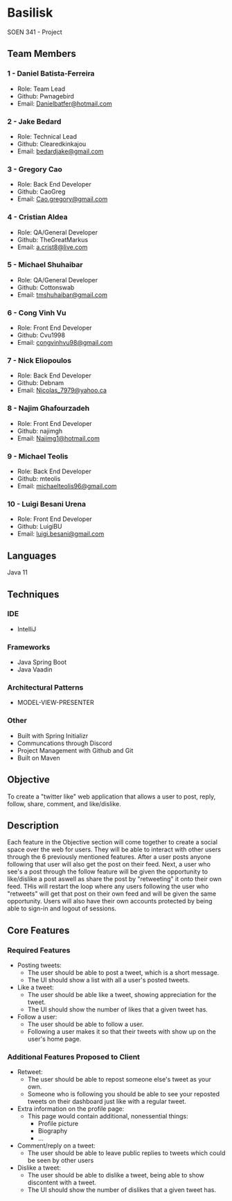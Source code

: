 # Basilisk
SOEN 341 - Project


## Team Members
### 1 - Daniel Batista-Ferreira
* Role: Team Lead
* Github: Pwnagebird
* Email: Danielbatfer@hotmail.com
### 2 - Jake Bedard
* Role: Technical Lead
* Github: Clearedkinkajou
* Email: bedardjake@gmail.com
### 3 - Gregory Cao
* Role: Back End Developer
* Github: CaoGreg
* Email: Cao.gregory@gmail.com
### 4 - Cristian Aldea
* Role: QA/General Developer
* Github: TheGreatMarkus
* Email: a.crist8@live.com
### 5 - Michael Shuhaibar
* Role: QA/General Developer
* Github: Cottonswab
* Email: tmshuhaibar@gmail.com
### 6 - Cong Vinh Vu
* Role: Front End Developer
* Github: Cvu1998
* Email: congvinhvu98@gmail.com
### 7 - Nick Eliopoulos
* Role: Back End Developer
* Github: Debnam
* Email: Nicolas_7979@yahoo.ca
### 8 - Najim Ghafourzadeh
* Role: Front End Developer
* Github: najimgh
* Email: Najimg1@hotmail.com
### 9 - Michael Teolis
* Role: Back End Developer
* Github: mteolis
* Email: michaelteolis96@gmail.com
### 10 - Luigi Besani Urena
* Role: Front End Developer 
* Github: LuigiBU
* Email: luigi.besani@gmail.com

## Languages
Java 11

## Techniques

### IDE
* IntelliJ

### Frameworks
* Java Spring Boot
* Java Vaadin

### Architectural Patterns
* MODEL-VIEW-PRESENTER 

### Other
* Built with Spring Initializr
* Communcations through Discord
* Project Management with Github and Git
* Built on Maven

## Objective
To create a "twitter like" web application that allows a user to post, reply, follow, share, comment, and like/dislike.

## Description
Each feature in the Objective section will come together to create a social space over the web for users. They will be able to interact with other users through the 6 previously mentioned features. After a user posts anyone following that user will also get the post on their feed. Next, a user who see's a post through the follow feature will be given the opportunity to like/dislike a post aswell as share the post by "retweeting" it onto their own feed. THis will restart the loop where any users following the user who "retweets" will get that post on their own feed and will be given the same opportunity. Users will also have their own accounts protected by being able to sign-in and logout of sessions. 

## Core Features

### Required Features
* Posting tweets:
   * The user should be able to post a tweet, which is a short message.
   * The UI should show a list with all a user's posted tweets.
* Like a tweet:
   * The user should be able like a tweet, showing appreciation for the tweet.
   * The UI should show the number of likes that a given tweet has.
* Follow a user: 
   * The user should be able to follow a user.
   * Following a user makes it so that their tweets with show up on the user's home page.

### Additional Features Proposed to Client
* Retweet:
   * The user should be able to repost someone else's tweet as your own.
   * Someone who is following you should be able to see your reposted tweets on their dashboard just like with a regular tweet.
* Extra information on the profile page:
   * This page would contain additional, nonessential things:
      * Profile picture
      * Biography
      * ...
* Comment/reply on a tweet:
   * The user should be able to leave public replies to tweets which could be seen by other users
* Dislike a tweet:
   * The user should be able to dislike a tweet, being able to show discontent with a tweet.
   * The UI should show the number of dislikes that a given tweet has.

